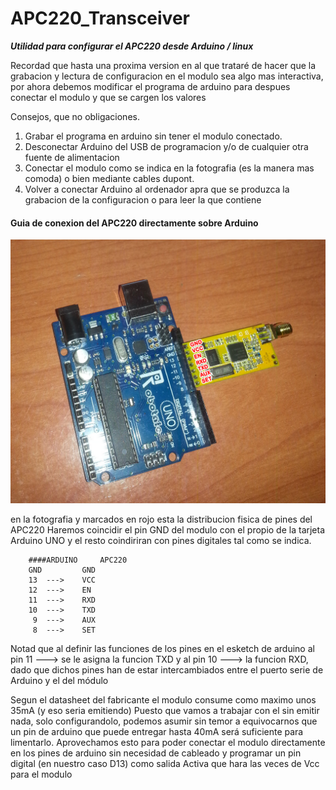# APC220_Transceiver
***Utilidad para configurar el APC220 desde Arduino / linux***

Recordad que hasta una proxima version en al que trataré de hacer 
que la grabacion y lectura de configuracion en el modulo sea 
algo mas interactiva, por ahora debemos modificar el programa 
de arduino para despues conectar el modulo y que se cargen los valores

Consejos, que no obligaciones.
1. Grabar el programa en arduino sin tener el modulo conectado.
2. Desconectar Arduino del USB de programacion y/o de cualquier otra fuente de alimentacion
3. Conectar el modulo como se indica en la fotografia (es la manera mas comoda)
   o bien mediante cables dupont.
4. Volver a conectar Arduino al ordenador apra que se produzca la grabacion de la configuracion o para leer la que contiene   
   
#### Guia de conexion del APC220 directamente sobre Arduino
![](./imagenes/conexionApc220.jpg)

en la fotografia y marcados en rojo esta la distribucion fisica de pines del APC220
Haremos coincidir el pin GND del modulo con el propio de la tarjeta Arduino UNO
y el resto coindiriran con pines digitales tal como se indica.

		####ARDUINO     APC220
		GND         GND
		13	--->	VCC
		12	--->	EN
		11	--->	RXD
		10	--->	TXD
		 9	--->	AUX
		 8	--->	SET

Notad que al definir las funciones de los pines en el esketch de arduino al pin 11 ---> se le asigna la funcion TXD
y al pin 10 ---> la funcion RXD, dado que dichos pines han de estar intercambiados entre el puerto serie de Arduino y el del módulo

Segun el datasheet del fabricante el modulo consume como maximo unos 35mA (y eso seria emitiendo)
Puesto que vamos a trabajar con el sin emitir nada, solo configurandolo, 
podemos asumir sin temor a equivocarnos que un pin de arduino que puede entregar hasta 40mA
será suficiente para limentarlo.
Aprovechamos esto para poder conectar el modulo directamente en los pines de arduino sin necesidad
de cableado y programar un pin digital (en nuestro caso D13) como salida Activa que hara las veces de Vcc para el modulo
